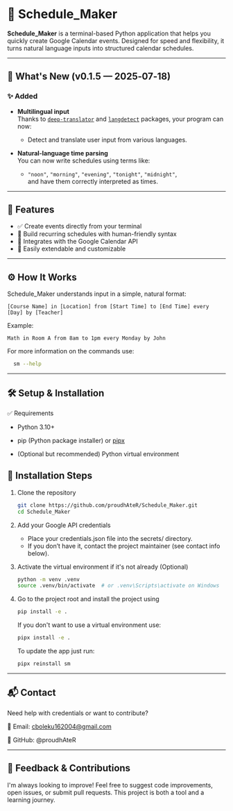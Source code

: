 # 📅 Schedule_Maker

**Schedule_Maker** is a terminal-based Python application that helps you quickly create Google Calendar events. Designed
for speed and flexibility, it turns natural language inputs into structured calendar schedules.

---

## 🚀 What's New (v0.1.5 — 2025‑07‑18)

### ✨ Added
- **Multilingual input**  
  Thanks to [`deep-translator`](https://pypi.org/project/deep-translator/) and [`langdetect`](https://pypi.org/project/langdetect/) packages, your program can now:
  - Detect and translate user input from various languages.
  
- **Natural‑language time parsing**  
  You can now write schedules using terms like:
  - `"noon"`, `"morning"`, `"evening"`, `"tonight"`, `"midnight"`,  
    and have them correctly interpreted as times.

---

## 🚀 Features

- ✅ Create events directly from your terminal
- 📆 Build recurring schedules with human-friendly syntax
- 🔌 Integrates with the Google Calendar API
- 🧩 Easily extendable and customizable

---

## ⚙️ How It Works

Schedule_Maker understands input in a simple, natural format:

```
[Course Name] in [Location] from [Start Time] to [End Time] every [Day] by [Teacher]
```

Example:

```
Math in Room A from 8am to 1pm every Monday by John
```

For more information on the commands use:

   ```bash
     sm --help
   ```

---

## 🛠️ Setup & Installation

✅ Requirements

- Python 3.10+

- pip (Python package installer)
  or [pipx](https://pypa.github.io/pipx/)

- (Optional but recommended) Python virtual environment

## 🔧 Installation Steps

1. Clone the repository
   ```bash
   git clone https://github.com/proudhAteR/Schedule_Maker.git
   cd Schedule_Maker
   ```

2. Add your Google API credentials
    - Place your credentials.json file into the secrets/ directory.
    - If you don’t have it, contact the project maintainer (see contact info below).

3. Activate the virtual environment if it's not already (Optional)

   ```bash
   python -m venv .venv
   source .venv/bin/activate  # or .venv\Scripts\activate on Windows
   ````

4. Go to the project root and install the project using

   ```bash
   pip install -e .
   ````
   If you don't want to use a virtual environment use:
   ```bash
   pipx install -e .
   ````

   To update the app just run:
   ```bash
   pipx reinstall sm
   ````
---

## 📬 Contact

Need help with credentials or want to contribute?

📧 Email: cboleku162004@gmail.com

💬 GitHub: @proudhAteR

---

## 🙏 Feedback & Contributions

I'm always looking to improve!
Feel free to suggest code improvements, open issues, or submit pull requests.
This project is both a tool and a learning journey.
